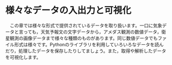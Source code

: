 # 様々なデータの入出力と可視化

　この章では様々な形式で提供されているデータを取り扱います。一口に気象データと言っても，天気予報文の文字データから，アメダス観測の数値データ，衛星観測の画像データまで様々な種類のものがあります。同じ数値データでもファイル形式は様々です。Pythonのライブラリを利用していろいろなデータを読んだり，処理したデータを保存したりしてましょう。また，取得や解析したデータを可視化します。

